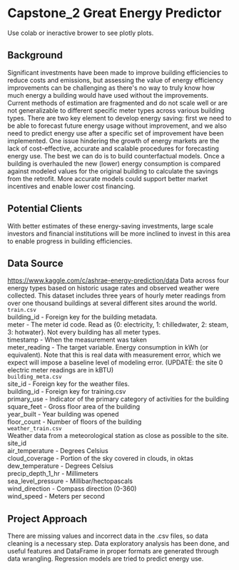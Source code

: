 # Capstone_2 Great Energy Predictor

Use colab or ineractive brower to see plotly plots.

## Background

Significant investments have been made to improve building efficiencies to reduce costs and emissions, but assessing the value of energy efficiency improvements can be challenging as there's no way to truly know how much energy a building would have used without the improvements. Current methods of estimation are fragmented and do not scale well or are not generalizable to different specific meter types across various building types.
There are two key element to develop energy saving: first we need to be able to forecast future energy usage without improvement, and we also need to predict energy use after a specific set of improvement have been implemented. One issue hindering the growth of energy markets are the lack of cost-effective, accurate and scalable procedures for forecasting energy use.
The best we can do is to build counterfactual models. Once a building is overhauled the new (lower) energy consumption is compared against modeled values for the original building to calculate the savings from the retrofit. More accurate models could support better market incentives and enable lower cost financing.

## Potential Clients

With better estimates of these energy-saving investments, large scale investors and financial institutions will be more inclined to invest in this area to enable progress in building efficiencies.

## Data Source

https://www.kaggle.com/c/ashrae-energy-prediction/data
Data across four energy types based on historic usage rates and observed weather were collected. This dataset includes three years of hourly meter readings from over one thousand buildings at several different sites around the world.
<br>
`train.csv`
<br>
building_id - Foreign key for the building metadata.
<br>
meter - The meter id code. Read as {0: electricity, 1: chilledwater, 2: steam, 3: hotwater}. Not every building has all meter types.
<br>
timestamp - When the measurement was taken
<br>
meter_reading - The target variable. Energy consumption in kWh (or equivalent). Note that this is real data with measurement error, which we expect will impose a baseline level of modeling error. (UPDATE: the site 0 electric meter readings are in kBTU)
<br>
`building_meta.csv`
<br>
site_id - Foreign key for the weather files.
<br>
building_id - Foreign key for training.csv
<br>
primary_use - Indicator of the primary category of activities for the building 
<br>
square_feet - Gross floor area of the building
<br>
year_built - Year building was opened
<br>
floor_count - Number of floors of the building
<br>
`weather_train.csv`
<br>
Weather data from a meteorological station as close as possible to the site.
<br>
site_id
<br>
air_temperature - Degrees Celsius
<br>
cloud_coverage - Portion of the sky covered in clouds, in oktas
<br>
dew_temperature - Degrees Celsius
<br>
precip_depth_1_hr - Millimeters
<br>
sea_level_pressure - Millibar/hectopascals
<br>
wind_direction - Compass direction (0-360)
<br>
wind_speed - Meters per second
<br>

##  Project Approach

There are missing values and incorrect data in the .csv files, so data cleaning is a necessary step. Data exploratory analysis has been done, and useful features and DataFrame in proper formats are generated through data wrangling. Regression models are tried to predict energy use.



